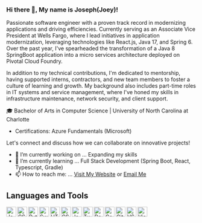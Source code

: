 ### Hi there 👋, My name is Joseph(Joey)!

Passionate software engineer with a proven track record in modernizing applications and driving efficiencies. Currently serving as an Associate Vice President at Wells Fargo, where I lead initiatives in application modernization, leveraging technologies like React.js, Java 17, and Spring 6. Over the past year, I've spearheaded the transformation of a Java 8 SpringBoot application into a micro services architecture deployed on Pivotal Cloud Foundry.

In addition to my technical contributions, I'm dedicated to mentorship, having supported interns, contractors, and new team members to foster a culture of learning and growth. My background also includes part-time roles in IT systems and service management, where I've honed my skills in infrastructure maintenance, network security, and client support.

🎓 Bachelor of Arts in Computer Science | University of North Carolina at Charlotte

- Certifications: Azure Fundamentals (Microsoft)

Let's connect and discuss how we can collaborate on innovative projects!

- 🔭 I’m currently working on ... Expanding my skills
- 🌱 I’m currently learning ... Full Stack Development (Spring Boot, React, Typescript, Gradle)
- 📫 How to reach me: ... <a href="https://jlthompson96.github.io/Resume_Website/" class="btn btn-light btn-round">Visit My Website</a> or [Email Me](mailto:joeythompson1014@gmail.com)

## Languages and Tools <!-- Icons by: https://github.com/PKief/vscode-material-icon-theme -->
<img align="left" alt="Java" width="26px" src="https://github.com/jlthompson96/vscode-material-icon-theme/blob/master/icons/java.svg" />
<img align="left" alt="CSharp" width="26px" src="https://github.com/jlthompson96/vscode-material-icon-theme/blob/master/icons/csharp.svg" />
<img align="left" alt="Python" width="26px" src="https://github.com/jlthompson96/vscode-material-icon-theme/blob/master/icons/python.svg" />
<img align="left" alt="Swift" width="26px" src="https://github.com/jlthompson96/vscode-material-icon-theme/blob/master/icons/swift.svg" />
<img align="left" alt="HTML5" width="26px" src="https://github.com/jlthompson96/vscode-material-icon-theme/blob/master/icons/html.svg" />
<img align="left" alt="CSS3" width="26px" src="https://github.com/jlthompson96/vscode-material-icon-theme/blob/master/icons/css.svg" />
<img align="left" alt="JavaScipt" width="26px" src="https://github.com/jlthompson96/vscode-material-icon-theme/blob/master/icons/javascript.svg" />
<img align="left" alt="Typescript" width="26px" src="https://github.com/jlthompson96/vscode-material-icon-theme/blob/master/icons/typescript.svg" />
<img align="left" alt="Database(MySQL)" width="26px" src="https://github.com/jlthompson96/vscode-material-icon-theme/blob/master/icons/database.svg" />
<img align="left" alt="Console" width="26px" src="https://github.com/jlthompson96/vscode-material-icon-theme/blob/master/icons/console.svg" />
<img align="left" alt="Git" width="26px" src="https://github.com/jlthompson96/vscode-material-icon-theme/blob/master/icons/git.svg" />
<img align="left" alt="VSCode" width="26px" src="https://github.com/jlthompson96/vscode-material-icon-theme/blob/master/icons/vscode.svg" />
<img align="left" alt="Visual Studio" width="26px" src="https://github.com/jlthompson96/vscode-material-icon-theme/blob/master/icons/visualstudio.svg" />
